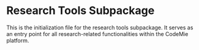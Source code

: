# Research Tools Subpackage

This is the initialization file for the research tools subpackage. It serves as an entry point for all research-related functionalities within the CodeMie platform.